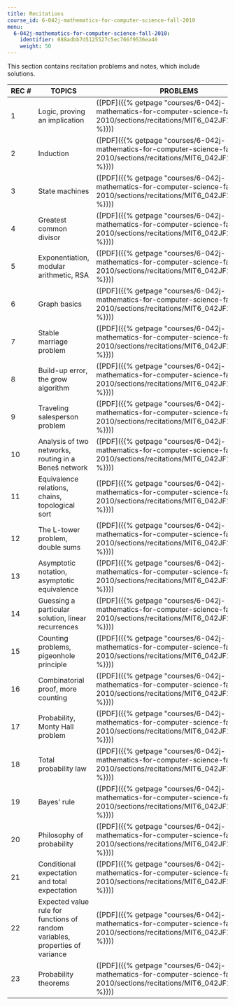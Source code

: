 ```yaml
---
title: Recitations
course_id: 6-042j-mathematics-for-computer-science-fall-2010
menu:
  6-042j-mathematics-for-computer-science-fall-2010:
    identifier: 088adbb7d5125527c5ec766f9536ea40
    weight: 50
---
```

This section contains recitation problems and notes, which include solutions.

| REC # | TOPICS | PROBLEMS | NOTES |
| --- | --- | --- | --- |
| 1 | Logic, proving an implication | ([PDF]({{% getpage "courses/6-042j-mathematics-for-computer-science-fall-2010/sections/recitations/MIT6_042JF10_rec01" %}})) | ([PDF]({{% getpage "courses/6-042j-mathematics-for-computer-science-fall-2010/sections/recitations/MIT6_042JF10_rec01_sol" %}})) |
| 2 | Induction | ([PDF]({{% getpage "courses/6-042j-mathematics-for-computer-science-fall-2010/sections/recitations/MIT6_042JF10_rec02" %}})) | ([PDF]({{% getpage "courses/6-042j-mathematics-for-computer-science-fall-2010/sections/recitations/MIT6_042JF10_rec02_sol" %}})) |
| 3 | State machines | ([PDF]({{% getpage "courses/6-042j-mathematics-for-computer-science-fall-2010/sections/recitations/MIT6_042JF10_rec03" %}})) | ([PDF]({{% getpage "courses/6-042j-mathematics-for-computer-science-fall-2010/sections/recitations/MIT6_042JF10_rec03_sol" %}})) |
| 4 | Greatest common divisor | ([PDF]({{% getpage "courses/6-042j-mathematics-for-computer-science-fall-2010/sections/recitations/MIT6_042JF10_rec04" %}})) | ([PDF]({{% getpage "courses/6-042j-mathematics-for-computer-science-fall-2010/sections/recitations/MIT6_042JF10_rec04_sol" %}})) |
| 5 | Exponentiation, modular arithmetic, RSA | ([PDF]({{% getpage "courses/6-042j-mathematics-for-computer-science-fall-2010/sections/recitations/MIT6_042JF10_rec05" %}})) | ([PDF]({{% getpage "courses/6-042j-mathematics-for-computer-science-fall-2010/sections/recitations/MIT6_042JF10_rec05_sol" %}})) |
| 6 | Graph basics | ([PDF]({{% getpage "courses/6-042j-mathematics-for-computer-science-fall-2010/sections/recitations/MIT6_042JF10_rec06" %}})) | ([PDF]({{% getpage "courses/6-042j-mathematics-for-computer-science-fall-2010/sections/recitations/MIT6_042JF10_rec06_sol" %}})) |
| 7 | Stable marriage problem | ([PDF]({{% getpage "courses/6-042j-mathematics-for-computer-science-fall-2010/sections/recitations/MIT6_042JF10_rec07" %}})) | ([PDF]({{% getpage "courses/6-042j-mathematics-for-computer-science-fall-2010/sections/recitations/MIT6_042JF10_rec07_sol" %}})) |
| 8 | Build-up error, the grow algorithm | ([PDF]({{% getpage "courses/6-042j-mathematics-for-computer-science-fall-2010/sections/recitations/MIT6_042JF10_rec08" %}})) | ([PDF]({{% getpage "courses/6-042j-mathematics-for-computer-science-fall-2010/sections/recitations/MIT6_042JF10_rec08_sol" %}})) |
| 9 | Traveling salesperson problem | ([PDF]({{% getpage "courses/6-042j-mathematics-for-computer-science-fall-2010/sections/recitations/MIT6_042JF10_rec09" %}})) | ([PDF]({{% getpage "courses/6-042j-mathematics-for-computer-science-fall-2010/sections/recitations/MIT6_042JF10_rec09_sol" %}})) |
| 10 | Analysis of two networks, routing in a Beneš network | ([PDF]({{% getpage "courses/6-042j-mathematics-for-computer-science-fall-2010/sections/recitations/MIT6_042JF10_rec10" %}})) | ([PDF]({{% getpage "courses/6-042j-mathematics-for-computer-science-fall-2010/sections/recitations/MIT6_042JF10_rec10_sol" %}})) |
| 11 | Equivalence relations, chains, topological sort | ([PDF]({{% getpage "courses/6-042j-mathematics-for-computer-science-fall-2010/sections/recitations/MIT6_042JF10_rec11" %}})) | ([PDF]({{% getpage "courses/6-042j-mathematics-for-computer-science-fall-2010/sections/recitations/MIT6_042JF10_rec11_sol" %}})) |
| 12 | The L-tower problem, double sums | ([PDF]({{% getpage "courses/6-042j-mathematics-for-computer-science-fall-2010/sections/recitations/MIT6_042JF10_rec12" %}})) | ([PDF]({{% getpage "courses/6-042j-mathematics-for-computer-science-fall-2010/sections/recitations/MIT6_042JF10_rec12_sol" %}})) |
| 13 | Asymptotic notation, asymptotic equivalence | ([PDF]({{% getpage "courses/6-042j-mathematics-for-computer-science-fall-2010/sections/recitations/MIT6_042JF10_rec13" %}})) | ([PDF]({{% getpage "courses/6-042j-mathematics-for-computer-science-fall-2010/sections/recitations/MIT6_042JF10_rec13_sol" %}})) |
| 14 | Guessing a particular solution, linear recurrences | ([PDF]({{% getpage "courses/6-042j-mathematics-for-computer-science-fall-2010/sections/recitations/MIT6_042JF10_rec14" %}})) | ([PDF]({{% getpage "courses/6-042j-mathematics-for-computer-science-fall-2010/sections/recitations/MIT6_042JF10_rec14_sol" %}})) |
| 15 | Counting problems, pigeonhole principle | ([PDF]({{% getpage "courses/6-042j-mathematics-for-computer-science-fall-2010/sections/recitations/MIT6_042JF10_rec15" %}})) | ([PDF]({{% getpage "courses/6-042j-mathematics-for-computer-science-fall-2010/sections/recitations/MIT6_042JF10_rec15_sol" %}})) |
| 16 | Combinatorial proof, more counting | ([PDF]({{% getpage "courses/6-042j-mathematics-for-computer-science-fall-2010/sections/recitations/MIT6_042JF10_rec16" %}})) | ([PDF]({{% getpage "courses/6-042j-mathematics-for-computer-science-fall-2010/sections/recitations/MIT6_042JF10_rec16_sol" %}})) |
| 17 | Probability, Monty Hall problem | ([PDF]({{% getpage "courses/6-042j-mathematics-for-computer-science-fall-2010/sections/recitations/MIT6_042JF10_rec17" %}})) | ([PDF]({{% getpage "courses/6-042j-mathematics-for-computer-science-fall-2010/sections/recitations/MIT6_042JF10_rec17_sol" %}})) |
| 18 | Total probability law | ([PDF]({{% getpage "courses/6-042j-mathematics-for-computer-science-fall-2010/sections/recitations/MIT6_042JF10_rec18" %}})) | ([PDF]({{% getpage "courses/6-042j-mathematics-for-computer-science-fall-2010/sections/recitations/MIT6_042JF10_rec18_sol" %}})) |
| 19 | Bayes' rule | ([PDF]({{% getpage "courses/6-042j-mathematics-for-computer-science-fall-2010/sections/recitations/MIT6_042JF10_rec19" %}})) | ([PDF]({{% getpage "courses/6-042j-mathematics-for-computer-science-fall-2010/sections/recitations/MIT6_042JF10_rec19_sol" %}})) |
| 20 | Philosophy of probability | ([PDF]({{% getpage "courses/6-042j-mathematics-for-computer-science-fall-2010/sections/recitations/MIT6_042JF10_rec20" %}})) | ([PDF]({{% getpage "courses/6-042j-mathematics-for-computer-science-fall-2010/sections/recitations/MIT6_042JF10_rec20_sol" %}})) |
| 21 | Conditional expectation and total expectation | ([PDF]({{% getpage "courses/6-042j-mathematics-for-computer-science-fall-2010/sections/recitations/MIT6_042JF10_rec21" %}})) | ([PDF]({{% getpage "courses/6-042j-mathematics-for-computer-science-fall-2010/sections/recitations/MIT6_042JF10_rec21_sol" %}})) |
| 22 | Expected value rule for functions of random variables, properties of variance | ([PDF]({{% getpage "courses/6-042j-mathematics-for-computer-science-fall-2010/sections/recitations/MIT6_042JF10_rec22" %}})) | ([PDF]({{% getpage "courses/6-042j-mathematics-for-computer-science-fall-2010/sections/recitations/MIT6_042JF10_rec22_sol" %}})) |
| 23 | Probability theorems | ([PDF]({{% getpage "courses/6-042j-mathematics-for-computer-science-fall-2010/sections/recitations/MIT6_042JF10_rec23" %}})) | ([PDF]({{% getpage "courses/6-042j-mathematics-for-computer-science-fall-2010/sections/recitations/MIT6_042JF10_rec23_sol" %}}))